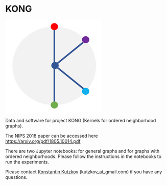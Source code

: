 # KONG

![Logo](kong.png)

Data and software for project KONG (Kernels for ordered neighborhood graphs).

The NIPS 2018 paper can be accessed here <https://arxiv.org/pdf/1805.10014.pdf>

There are two Jupyter notebooks: for general graphs and for graphs with ordered neighborhoods.
Please follow the instructions in the notebooks to run the experiments.

Please contact [Konstantin Kutzkov](https://sites.google.com/site/konstantinkutzkov/) (kutzkov_at_gmail.com) if you have any questions. 
